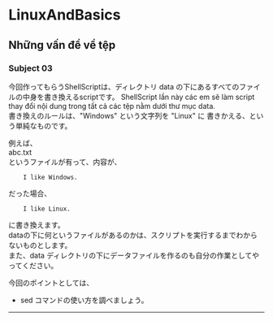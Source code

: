 LinuxAndBasics
==============

Những vấn đề về tệp  
---------------------

### Subject 03 

今回作ってもらうShellScriptは、ディレクトリ data の下にあるすべてのファイルの中身を書き換えるscriptです。
ShellScript lần này các em sẽ làm script thay đổi nội dung trong tất cả các tệp nằm dưới thư mục data.  
書き換えのルールは、"Windows" という文字列を "Linux" に 書きかえる、という単純なものです。  


例えば、   
abc.txt   
というファイルが有って、内容が、  

        I like Windows.

だった場合、  

        I like Linux.

に書き換えます。  
dataの下に何というファイルがあるのかは、スクリプトを実行するまでわからないものとします。  
また、data ディレクトリの下にデータファイルを作るのも自分の作業としてやってください。

今回のポイントとしては、  

* sed コマンドの使い方を調べましょう。

-----
